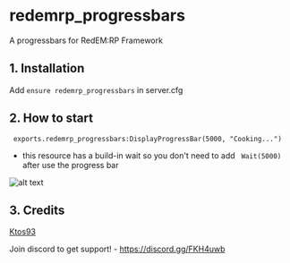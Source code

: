 # redemrp_progressbars
A progressbars for RedEM:RP Framework
## 1. Installation

Add ```ensure redemrp_progressbars``` in server.cfg

## 2. How to start

```
 exports.redemrp_progressbars:DisplayProgressBar(5000, "Cooking...")
```
* this resource has a build-in wait so you don't need to add ``` Wait(5000)``` after use the progress bar

![alt text](https://i.imgur.com/s1PiTUN.png)

## 3. Credits
[Ktos93](http://github.com/Ktos93)

Join discord to get support! - https://discord.gg/FKH4uwb
